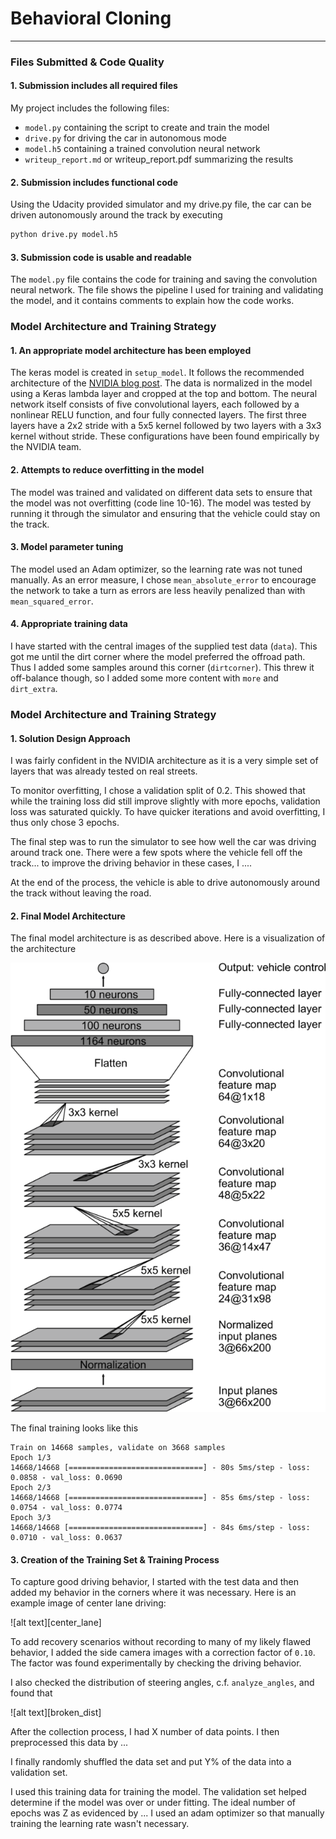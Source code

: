 # **Behavioral Cloning**

[//]: # (Image References)

[model]: ./pictures/model.png "Model Visualization"
[NVIDIA blog post]: https://devblogs.nvidia.com/deep-learning-self-driving-cars/

---
### Files Submitted & Code Quality

#### 1. Submission includes all required files

My project includes the following files:
* `model.py` containing the script to create and train the model
* `drive.py` for driving the car in autonomous mode
* `model.h5` containing a trained convolution neural network
* `writeup_report.md` or writeup_report.pdf summarizing the results

#### 2. Submission includes functional code
Using the Udacity provided simulator and my drive.py file, the car can
be driven autonomously around the track by executing
```sh
python drive.py model.h5
```

#### 3. Submission code is usable and readable

The `model.py` file contains the code for training and saving the
convolution neural network. The file shows the pipeline I used for
training and validating the model, and it contains comments to explain
how the code works.

### Model Architecture and Training Strategy

#### 1. An appropriate model architecture has been employed

The keras model is created in `setup_model`. It follows the recommended
architecture of the [NVIDIA blog post].
The data is normalized in the model using a Keras lambda layer and
cropped at the top and bottom.
The neural network itself consists of five convolutional layers, each
followed by a nonlinear RELU function, and four fully connected layers.
The first three layers have a 2x2 stride with a 5x5 kernel followed by
two layers with a 3x3 kernel without stride.
These configurations have been found empirically by the NVIDIA team.

#### 2. Attempts to reduce overfitting in the model

The model was trained and validated on different data sets to ensure
that the model was not overfitting (code line 10-16). The model was
tested by running it through the simulator and ensuring that the vehicle
could stay on the track.

#### 3. Model parameter tuning

The model used an Adam optimizer, so the learning rate was not tuned
manually. As an error measure, I chose `mean_absolute_error` to
encourage the network to take a turn as errors are less heavily
penalized than with `mean_squared_error`.

#### 4. Appropriate training data

I have started with the central images of the supplied test data
(`data`). This got me until the dirt corner where the model preferred
the offroad path. Thus I added some samples around this corner
(`dirtcorner`). This threw it off-balance though, so I added some more
content with `more` and `dirt_extra`.

### Model Architecture and Training Strategy

#### 1. Solution Design Approach

I was fairly confident in the NVIDIA architecture as it is a very simple
set of layers that was already tested on real streets.

To monitor overfitting, I chose a validation split of 0.2. This showed
that while the training loss did still improve slightly with more
epochs, validation loss was saturated quickly. To have quicker
iterations and avoid overfitting, I thus only chose 3 epochs.

The final step was to run the simulator to see how well the car was
driving around track one. There were a few spots where the vehicle fell
off the track... to improve the driving behavior in these cases, I ....

At the end of the process, the vehicle is able to drive autonomously
around the track without leaving the road.

#### 2. Final Model Architecture

The final model architecture is as described above. Here is a
visualization of the architecture

![alt text][model]

The final training looks like this
```
Train on 14668 samples, validate on 3668 samples
Epoch 1/3
14668/14668 [==============================] - 80s 5ms/step - loss: 0.0858 - val_loss: 0.0690
Epoch 2/3
14668/14668 [==============================] - 85s 6ms/step - loss: 0.0754 - val_loss: 0.0774
Epoch 3/3
14668/14668 [==============================] - 84s 6ms/step - loss: 0.0710 - val_loss: 0.0637
```

#### 3. Creation of the Training Set & Training Process

To capture good driving behavior, I started with the test data and then
added my behavior in the corners where it was necessary. Here is an
example image of center lane driving:

![alt text][center_lane]

To add recovery scenarios without recording to many of my likely flawed
behavior, I added the side camera images with a correction factor of
`0.10`. The factor was found experimentally by checking the driving
behavior.

I also checked the distribution of steering angles, c.f.
`analyze_angles`, and found that

![alt text][broken_dist]

After the collection process, I had X number of data points. I then
preprocessed this data by ...

I finally randomly shuffled the data set and put Y% of the data into a
validation set.

I used this training data for training the model. The validation set
helped determine if the model was over or under fitting. The ideal
number of epochs was Z as evidenced by ... I used an adam optimizer so
that manually training the learning rate wasn't necessary.
